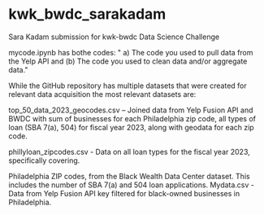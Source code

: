 # kwk_bwdc_sarakadam
Sara Kadam submission for kwk-bwdc Data Science Challenge 

mycode.ipynb has bothe codes: " a) The code you used to pull data from the Yelp API and (b) The code you used to clean data and/or aggregate data." 

While the GitHub repository has multiple datasets that were created for relevant data acquisition the most
relevant datasets are:

top_50_data_2023_geocodes.csv – Joined data from Yelp Fusion API and BWDC with sum of
businesses for each Philadelphia zip code, all types of loan (SBA 7(a), 504) for fiscal year 2023, along
with geodata for each zip code.

phillyloan_zipcodes.csv - Data on all loan types for the fiscal year 2023, specifically covering.

Philadelphia ZIP codes, from the Black Wealth Data Center dataset. This includes the number of SBA
7(a) and 504 loan applications.
Mydata.csv - Data from Yelp Fusion API key filtered for black-owned businesses in Philadelphia.
